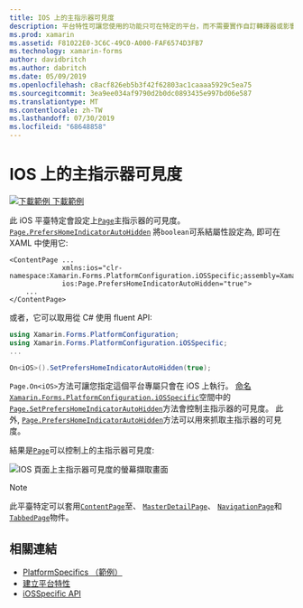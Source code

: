 ```yaml
---
title: IOS 上的主指示器可見度
description: 平台特性可讓您使用的功能只可在特定的平台，而不需要實作自訂轉譯器或影響。 本文說明如何使用 iOS 平臺特定的來設定頁面上的主指示器可見度。
ms.prod: xamarin
ms.assetid: F81022E0-3C6C-49C0-A000-FAF6574D3FB7
ms.technology: xamarin-forms
author: davidbritch
ms.author: dabritch
ms.date: 05/09/2019
ms.openlocfilehash: c8acf826eb5b3f42f62803ac1caaaa5929c5ea75
ms.sourcegitcommit: 3ea9ee034af9790d2b0dc0893435e997bd06e587
ms.translationtype: MT
ms.contentlocale: zh-TW
ms.lasthandoff: 07/30/2019
ms.locfileid: "68648858"
---
```

# <a name="home-indicator-visibility-on-ios"></a>IOS 上的主指示器可見度

[![下載範例](~/media/shared/download.png) 下載範例](https://docs.microsoft.com/samples/xamarin/xamarin-forms-samples/userinterface-platformspecifics)

此 iOS 平臺特定會設定上[`Page`](xref:Xamarin.Forms.Page)主指示器的可見度。 [`Page.PrefersHomeIndicatorAutoHidden`](xref:Xamarin.Forms.PlatformConfiguration.iOSSpecific.Page.PrefersHomeIndicatorAutoHiddenProperty) 將`boolean`可系結屬性設定為, 即可在 XAML 中使用它:

```xaml
<ContentPage ...
             xmlns:ios="clr-namespace:Xamarin.Forms.PlatformConfiguration.iOSSpecific;assembly=Xamarin.Forms.Core"
             ios:Page.PrefersHomeIndicatorAutoHidden="true">
    ...
</ContentPage>
```

或者，它可以取用從 C# 使用 fluent API:

```csharp
using Xamarin.Forms.PlatformConfiguration;
using Xamarin.Forms.PlatformConfiguration.iOSSpecific;
...

On<iOS>().SetPrefersHomeIndicatorAutoHidden(true);
```

`Page.On<iOS>`方法可讓您指定這個平台專屬只會在 iOS 上執行。 [命名`Xamarin.Forms.PlatformConfiguration.iOSSpecific`](xref:Xamarin.Forms.PlatformConfiguration.iOSSpecific)空間中的[`Page.SetPrefersHomeIndicatorAutoHidden`](xref:Xamarin.Forms.PlatformConfiguration.iOSSpecific.Page.SetPrefersHomeIndicatorAutoHidden(Xamarin.Forms.IPlatformElementConfiguration{Xamarin.Forms.PlatformConfiguration.iOS,Xamarin.Forms.Page},System.Boolean))方法會控制主指示器的可見度。 此外, [`Page.PrefersHomeIndicatorAutoHidden`](xref:Xamarin.Forms.PlatformConfiguration.iOSSpecific.Page.PrefersHomeIndicatorAutoHidden(Xamarin.Forms.IPlatformElementConfiguration{Xamarin.Forms.PlatformConfiguration.iOS,Xamarin.Forms.Page}))方法可以用來抓取主指示器的可見度。

結果是[`Page`](xref:Xamarin.Forms.Page)可以控制上的主指示器可見度:

![IOS 頁面上主指示器可見度的螢幕擷取畫面](page-home-indicator-images/home-indicator-visibility.png "Page home 指示器可見度")

> [!NOTE]
> 此平臺特定可以套用[`ContentPage`](xref:Xamarin.Forms.ContentPage)至、 [`MasterDetailPage`](xref:Xamarin.Forms.MasterDetailPage)、 [`NavigationPage`](xref:Xamarin.Forms.NavigationPage)和[`TabbedPage`](xref:Xamarin.Forms.TabbedPage)物件。

## <a name="related-links"></a>相關連結

- [PlatformSpecifics （範例）](https://docs.microsoft.com/samples/xamarin/xamarin-forms-samples/userinterface-platformspecifics)
- [建立平台特性](~/xamarin-forms/platform/platform-specifics/index.md#creating-platform-specifics)
- [iOSSpecific API](xref:Xamarin.Forms.PlatformConfiguration.iOSSpecific)
